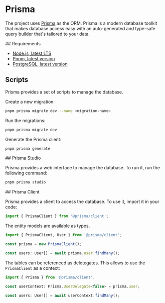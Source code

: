 # Prisma

The project uses [Prisma](https://www.prisma.io/) as the ORM. Prisma is a modern database toolkit that makes database access easy with an auto-generated and type-safe query builder that's tailored to your data.

## Requirements

- [Node.js, latest LTS](https://nodejs.org/en/)
- [Pnpm, latest version](https://pnpm.js.org/en/installation)
- [PostgreSQL, latest version](https://www.postgresql.org/download/)

## Scripts

Prisma provides a set of scripts to manage the database.

Create a new migration:

```bash
pnpm prisma migrate dev --name <migration-name>
```

Run the migrations:

```bash
pnpm prisma migrate dev
```

Generate the Prisma client:

```bash
pnpm prisma generate
```

## Prisma Studio

Prisma provides a web interface to manage the database. To run it, run the following command:

```bash
pnpm prisma studio
```

## Prisma Client

Prisma provides a client to access the database. To use it, import it in your code:

```typescript
import { PrismaClient } from '@prisma/client';
```

The entity models are available as types.

```typescript
import { PrismaClient, User } from '@prisma/client';

const prisma = new PrismaClient();

const users: User[] = await prisma.user.findMany();
```

The tables can be referenced as deletegates. This allows to use the `PrismaClient` as a context:

```typescript
import { Prisma } from '@prisma/client';

const userContext: Prisma.UserDelegate<false> = prisma.user;

const users: User[] = await userContext.findMany();
```
